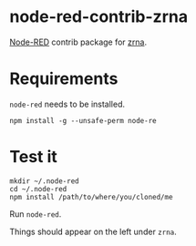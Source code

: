 # node-red-contrib-zrna

[Node-RED](https://nodered.org/) contrib package for [zrna](https://zrna.org/).

# Requirements

`node-red` needs to be installed.

```
npm install -g --unsafe-perm node-re
```

# Test it

```
mkdir ~/.node-red
cd ~/.node-red
npm install /path/to/where/you/cloned/me
```

Run `node-red`.

Things should appear on the left under `zrna`.

